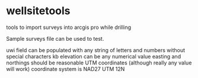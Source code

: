 # wellsitetools
tools to import surveys into arcgis pro while drilling


Sample surveys file can be used to test.

uwi field can be populated with any string of letters and numbers without special characters
kb elevation can be any numerical value
easting and northings should be reasonable UTM coordinates (although really any value will work)
coordinate system is NAD27 UTM 12N
